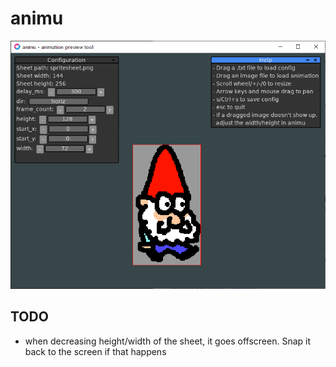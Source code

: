 # animu
![](./animu.png)

## TODO
- when decreasing height/width of the sheet, it goes offscreen. Snap it back to
  the screen if that happens
